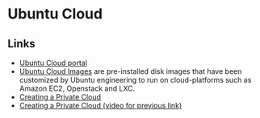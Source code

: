 # Ubuntu Cloud

## Links

- [Ubuntu Cloud portal](http://www.ubuntu.com/cloud)
- [Ubuntu Cloud Images](http://cloud-images.ubuntu.com/) are pre-installed disk images that have been customized by Ubuntu engineering to run on cloud-platforms such as Amazon EC2, Openstack and LXC.
- [Creating a Private Cloud](http://programminggems.wordpress.com/2012/01/26/creating-a-private-cloud/)
- [Creating a Private Cloud (video for previous link)](http://www.youtube.com/watch?v=h-YV0B1Zb7w)
